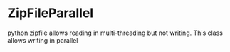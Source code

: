 # ZipFileParallel
python zipfile allows reading in multi-threading but not writing. This class allows writing in parallel
